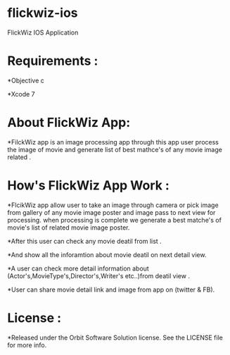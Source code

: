 # flickwiz-ios
FlickWiz IOS Application

Requirements :
============================
*Objective c

*Xcode 7

About FlickWiz App:
============================

*FilckWiz app is an image processing app through this app user process the image of movie and generate list of best mathce's of any movie image related .

How's FlickWiz App Work :
============================

*FlcikWiz app allow user to take an image through camera or pick image from gallery of any movie image poster
 and image pass to next view for processing. when processing is complete we generate a best matche's of movie's list of related movie image poster.

*After this user can check any movie deatil from list .

*And show all the inforamtion about movie deatil on next detail view.

*A user can check more detail information about (Actor's,MovieType's,Director's,Writer's etc..)from deatil view .

*User can share movie detail link and image from app on (twitter & FB).


License :
============================

*Released under the Orbit Software Solution license. See the LICENSE file for more info.